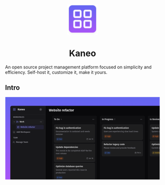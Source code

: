 <p align="center">
  <a href="https://github.com/kaneo-app/app">
    <img src="./assets/logo.svg" alt="Kaneo logo" width="100" />
  </a>
</p>
<h1 align="center">Kaneo</h1>

An open source project management platform focused on simplicity and efficiency. Self-host it, customize it, make it yours.

## Intro 

<img src="./assets/cover-image.png">

